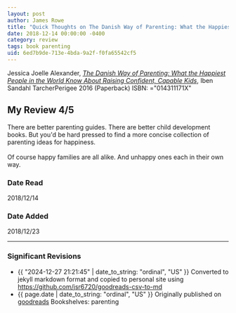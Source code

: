 ```yaml
---
layout: post
author: James Rowe
title: "Quick Thoughts on The Danish Way of Parenting: What the Happiest People in the World Know About Raising Confident, Capable Kids"
date: 2018-12-14 00:00:00 -0400
category: review
tags: book parenting
uid: 6ed7b9de-713e-4bda-9a2f-f0fa65542cf5
---
```


Jessica Joelle Alexander, *[The Danish Way of Parenting: What the Happiest People in the World Know About Raising Confident, Capable Kids](https://www.goodreads.com/book/show/28815322)*, Iben Sandahl TarcherPerigee 2016 (Paperback) ISBN: ="014311171X"

## My Review 4/5

There are better parenting guides. There are better child development books. But you'd be hard pressed to find a more concise collection of parenting ideas for happiness. <br/><br/>Of course happy families are all alike. And unhappy ones each in their own way. 

### Date Read
2018/12/14

### Date Added
2018/12/23

---

### Significant Revisions

- {{ "2024-12-27 21:21:45" | date_to_string: "ordinal", "US" }} Converted to jekyll markdown format and copied to personal site using <https://github.com/jsr6720/goodreads-csv-to-md>
- {{ page.date | date_to_string: "ordinal", "US" }} Originally published on [goodreads](https://www.goodreads.com) Bookshelves: parenting